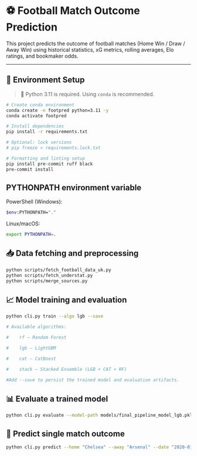 # ⚽ Football Match Outcome Prediction

This project predicts the outcome of football matches (Home Win / Draw / Away Win) using historical statistics, xG metrics, rolling averages, Elo ratings, and bookmaker odds.

---


## 🔧 Environment Setup

> 🐍 Python 3.11 is required. Using `conda` is recommended.

```bash
# Create conda environment
conda create -n footpred python=3.11 -y
conda activate footpred

# Install dependencies
pip install -r requirements.txt

# Optional: lock versions
# pip freeze > requirements.lock.txt

# Formatting and linting setup
pip install pre-commit ruff black
pre-commit install
```

## PYTHONPATH environment variable
PowerShell (Windows):

```bash
$env:PYTHONPATH="."
```

Linux/macOS:

```bash
export PYTHONPATH=.
```


## 📥 Data fetching and preprocessing

```bash
python scripts/fetch_football_data_uk.py
python scripts/fetch_understat.py
python scripts/merge_sources.py
```

## 📈 Model training and evaluation

```bash
python cli.py train --algo lgb --save

# Available algorithms:

#    rf — Random Forest

#    lgb — LightGBM

#    cat — CatBoost

#    stack — Stacked Ensemble (LGB + CAT + RF)

#Add --save to persist the trained model and evaluation artifacts.

```

## 📊 Evaluate a trained model

```bash
python cli.py evaluate --model-path models/final_pipeline_model_lgb.pkl
```
## 🔮 Predict single match outcome

```bash
python cli.py predict --home "Chelsea" --away "Arsenal" --date "2020-01-21" --model-path models/final_pipeline_model_lgb.pkl

```  